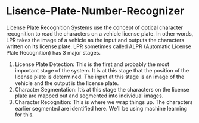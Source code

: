 # Lisence-Plate-Number-Recognizer
License Plate Recognition Systems use the concept of optical character recognition to read
the characters on a vehicle license plate. In other words, LPR takes the image of a vehicle as
the input and outputs the characters written on its license plate.
LPR sometimes called ALPR (Automatic License Plate Recognition) has 3 major stages.
1. License Plate Detection: This is the first and probably the most important stage of the
system. It is at this stage that the position of the license plate is determined. The input
at this stage is an image of the vehicle and the output is the license plate.
2. Character Segmentation: It’s at this stage the characters on the license plate are
mapped out and segmented into individual images.
3. Character Recognition: This is where we wrap things up. The characters earlier
segmented are identified here. We’ll be using machine learning for this.
